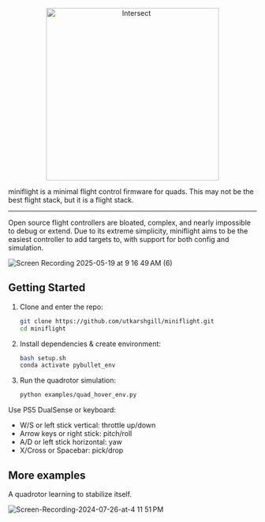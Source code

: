 <p align="center">
  <img src="https://github.com/user-attachments/assets/bc104e5d-e3e3-448c-97bf-49c1e514f452" alt="Intersect" width="350"/>
</p>

miniflight is a minimal flight control firmware for quads. This may not be the best flight stack, but it is a flight stack.

---

Open source flight controllers are bloated, complex, and nearly impossible to debug or extend. Due to its extreme simplicity, miniflight aims to be the easiest controller to add targets to, with support for both config and simulation.

![Screen Recording 2025-05-19 at 9 16 49 AM (6)](https://github.com/user-attachments/assets/62436609-37f9-44b1-bcea-3ab8a77b1491)

## Getting Started

1. Clone and enter the repo:
   ```bash
   git clone https://github.com/utkarshgill/miniflight.git
   cd miniflight
   ```

2. Install dependencies & create environment:
   ```bash
   bash setup.sh
   conda activate pybullet_env
   ```

3. Run the quadrotor simulation:
   ```bash
   python examples/quad_hover_env.py
   ```

Use PS5 DualSense or keyboard:

- W/S or left stick vertical: throttle up/down
- Arrow keys or right stick: pitch/roll
- A/D or left stick horizontal: yaw
- X/Cross or Spacebar: pick/drop

## More examples
A quadrotor learning to stabilize itself.

![Screen-Recording-2024-07-26-at-4 11 51 PM](https://github.com/user-attachments/assets/0e245827-e067-4a7f-a535-fe2fb6ce15eb)
